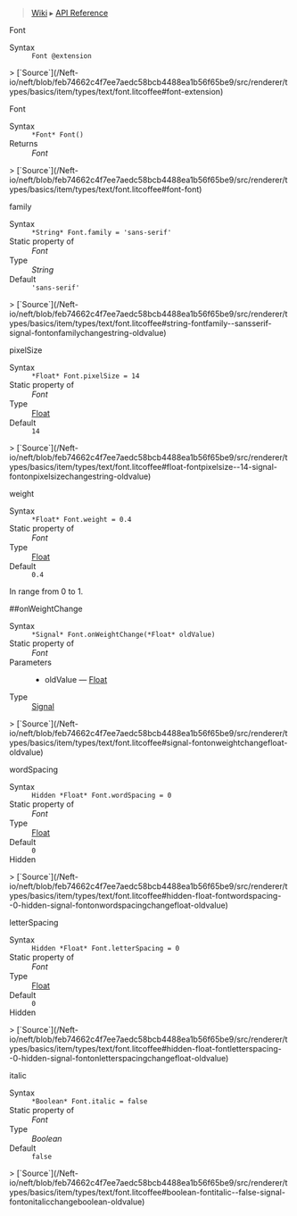 > [Wiki](Home) ▸ [API Reference](API-Reference)

Font
<dl><dt>Syntax</dt><dd><code>Font @extension</code></dd></dl>
> [`Source`](/Neft-io/neft/blob/feb74662c4f7ee7aedc58bcb4488ea1b56f65be9/src/renderer/types/basics/item/types/text/font.litcoffee#font-extension)

Font
<dl><dt>Syntax</dt><dd><code>&#x2A;Font&#x2A; Font()</code></dd><dt>Returns</dt><dd><i>Font</i></dd></dl>
> [`Source`](/Neft-io/neft/blob/feb74662c4f7ee7aedc58bcb4488ea1b56f65be9/src/renderer/types/basics/item/types/text/font.litcoffee#font-font)

family
<dl><dt>Syntax</dt><dd><code>&#x2A;String&#x2A; Font.family = 'sans-serif'</code></dd><dt>Static property of</dt><dd><i>Font</i></dd><dt>Type</dt><dd><i>String</i></dd><dt>Default</dt><dd><code>'sans-serif'</code></dd></dl>
> [`Source`](/Neft-io/neft/blob/feb74662c4f7ee7aedc58bcb4488ea1b56f65be9/src/renderer/types/basics/item/types/text/font.litcoffee#string-fontfamily--sansserif-signal-fontonfamilychangestring-oldvalue)

pixelSize
<dl><dt>Syntax</dt><dd><code>&#x2A;Float&#x2A; Font.pixelSize = 14</code></dd><dt>Static property of</dt><dd><i>Font</i></dd><dt>Type</dt><dd><a href="/Neft-io/neft/wiki/Utils-API.md#boolean-isfloatany-value">Float</a></dd><dt>Default</dt><dd><code>14</code></dd></dl>
> [`Source`](/Neft-io/neft/blob/feb74662c4f7ee7aedc58bcb4488ea1b56f65be9/src/renderer/types/basics/item/types/text/font.litcoffee#float-fontpixelsize--14-signal-fontonpixelsizechangestring-oldvalue)

weight
<dl><dt>Syntax</dt><dd><code>&#x2A;Float&#x2A; Font.weight = 0.4</code></dd><dt>Static property of</dt><dd><i>Font</i></dd><dt>Type</dt><dd><a href="/Neft-io/neft/wiki/Utils-API.md#boolean-isfloatany-value">Float</a></dd><dt>Default</dt><dd><code>0.4</code></dd></dl>
In range from 0 to 1.

##onWeightChange
<dl><dt>Syntax</dt><dd><code>&#x2A;Signal&#x2A; Font.onWeightChange(&#x2A;Float&#x2A; oldValue)</code></dd><dt>Static property of</dt><dd><i>Font</i></dd><dt>Parameters</dt><dd><ul><li>oldValue — <a href="/Neft-io/neft/wiki/Utils-API.md#boolean-isfloatany-value">Float</a></li></ul></dd><dt>Type</dt><dd><a href="/Neft-io/neft/wiki/Signal-API.md#class-signal">Signal</a></dd></dl>
> [`Source`](/Neft-io/neft/blob/feb74662c4f7ee7aedc58bcb4488ea1b56f65be9/src/renderer/types/basics/item/types/text/font.litcoffee#signal-fontonweightchangefloat-oldvalue)

wordSpacing
<dl><dt>Syntax</dt><dd><code>Hidden &#x2A;Float&#x2A; Font.wordSpacing = 0</code></dd><dt>Static property of</dt><dd><i>Font</i></dd><dt>Type</dt><dd><a href="/Neft-io/neft/wiki/Utils-API.md#boolean-isfloatany-value">Float</a></dd><dt>Default</dt><dd><code>0</code></dd><dt>Hidden</dt></dl>
> [`Source`](/Neft-io/neft/blob/feb74662c4f7ee7aedc58bcb4488ea1b56f65be9/src/renderer/types/basics/item/types/text/font.litcoffee#hidden-float-fontwordspacing--0-hidden-signal-fontonwordspacingchangefloat-oldvalue)

letterSpacing
<dl><dt>Syntax</dt><dd><code>Hidden &#x2A;Float&#x2A; Font.letterSpacing = 0</code></dd><dt>Static property of</dt><dd><i>Font</i></dd><dt>Type</dt><dd><a href="/Neft-io/neft/wiki/Utils-API.md#boolean-isfloatany-value">Float</a></dd><dt>Default</dt><dd><code>0</code></dd><dt>Hidden</dt></dl>
> [`Source`](/Neft-io/neft/blob/feb74662c4f7ee7aedc58bcb4488ea1b56f65be9/src/renderer/types/basics/item/types/text/font.litcoffee#hidden-float-fontletterspacing--0-hidden-signal-fontonletterspacingchangefloat-oldvalue)

italic
<dl><dt>Syntax</dt><dd><code>&#x2A;Boolean&#x2A; Font.italic = false</code></dd><dt>Static property of</dt><dd><i>Font</i></dd><dt>Type</dt><dd><i>Boolean</i></dd><dt>Default</dt><dd><code>false</code></dd></dl>
> [`Source`](/Neft-io/neft/blob/feb74662c4f7ee7aedc58bcb4488ea1b56f65be9/src/renderer/types/basics/item/types/text/font.litcoffee#boolean-fontitalic--false-signal-fontonitalicchangeboolean-oldvalue)

